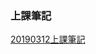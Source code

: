 ### 上課筆記
[20190312上課筆記](https://github.com/zz860926/smallan-notes/blob/master/107bWebProgram/20190312AccPsd.md)